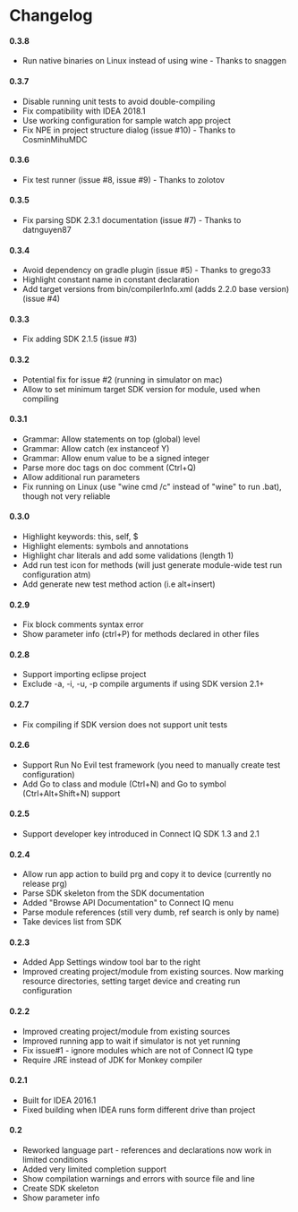 # Changelog

#### 0.3.8
* Run native binaries on Linux instead of using wine - Thanks to snaggen

#### 0.3.7
* Disable running unit tests to avoid double-compiling
* Fix compatibility with IDEA 2018.1
* Use working configuration for sample watch app project
* Fix NPE in project structure dialog (issue #10) - Thanks to CosminMihuMDC

#### 0.3.6
* Fix test runner (issue #8, issue #9) - Thanks to zolotov

#### 0.3.5
* Fix parsing SDK 2.3.1 documentation (issue #7) - Thanks to datnguyen87

#### 0.3.4
* Avoid dependency on gradle plugin (issue #5) - Thanks to grego33
* Highlight constant name in constant declaration
* Add target versions from bin/compilerInfo.xml (adds 2.2.0 base version) (issue #4)

#### 0.3.3
* Fix adding SDK 2.1.5 (issue #3)

#### 0.3.2
* Potential fix for issue #2 (running in simulator on mac)
* Allow to set minimum target SDK version for module, used when compiling

#### 0.3.1
* Grammar: Allow statements on top (global) level
* Grammar: Allow catch (ex instanceof Y) 
* Grammar: Allow enum value to be a signed integer
* Parse more doc tags on doc comment (Ctrl+Q)
* Allow additional run parameters
* Fix running on Linux (use "wine cmd /c" instead of "wine" to run .bat), though not very reliable

#### 0.3.0

* Highlight keywords: this, self, $
* Highlight elements: symbols and annotations
* Highlight char literals and add some validations (length 1)
* Add run test icon for methods (will just generate module-wide test run configuration atm)
* Add generate new test method action (i.e alt+insert)

#### 0.2.9

* Fix block comments syntax error
* Show parameter info (ctrl+P) for methods declared in other files

#### 0.2.8

* Support importing eclipse project
* Exclude -a, -i, -u, -p compile arguments if using SDK version 2.1+

#### 0.2.7

* Fix compiling if SDK version does not support unit tests

#### 0.2.6

* Support Run No Evil test framework (you need to manually create test configuration)
* Add Go to class and module (Ctrl+N) and Go to symbol (Ctrl+Alt+Shift+N) support

#### 0.2.5

* Support developer key introduced in Connect IQ SDK 1.3 and 2.1

#### 0.2.4

* Allow run app action to build prg and copy it to device (currently no release prg)
* Parse SDK skeleton from the SDK documentation
* Added "Browse API Documentation" to Connect IQ menu
* Parse module references (still very dumb, ref search is only by name)
* Take devices list from SDK

#### 0.2.3

* Added App Settings window tool bar to the right
* Improved creating project/module from existing sources.
Now marking resource directories, setting target device and creating run configuration

#### 0.2.2

* Improved creating project/module from existing sources
* Improved running app to wait if simulator is not yet running
* Fix issue#1 - ignore modules which are not of Connect IQ type
* Require JRE instead of JDK for Monkey compiler

#### 0.2.1

* Built for IDEA 2016.1
* Fixed building when IDEA runs form different drive than project

#### 0.2

* Reworked language part - references and declarations now work in limited conditions
* Added very limited completion support
* Show compilation warnings and errors with source file and line
* Create SDK skeleton
* Show parameter info
